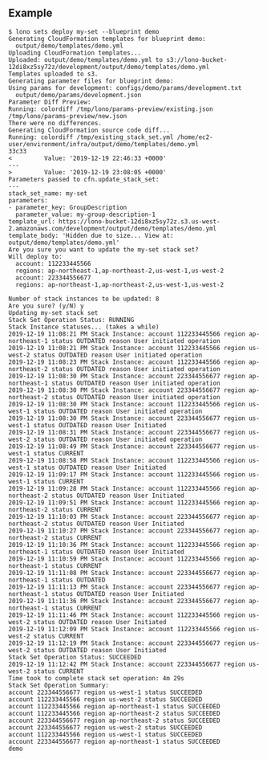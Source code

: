 ## Example

    $ lono sets deploy my-set --blueprint demo
    Generating CloudFormation templates for blueprint demo:
      output/demo/templates/demo.yml
    Uploading CloudFormation templates...
    Uploaded: output/demo/templates/demo.yml to s3://lono-bucket-12di8xz5sy72z/development/output/demo/templates/demo.yml
    Templates uploaded to s3.
    Generating parameter files for blueprint demo:
    Using params for development: configs/demo/params/development.txt
      output/demo/params/development.json
    Parameter Diff Preview:
    Running: colordiff /tmp/lono/params-preview/existing.json /tmp/lono/params-preview/new.json
    There were no differences.
    Generating CloudFormation source code diff...
    Running: colordiff /tmp/existing_stack_set.yml /home/ec2-user/environment/infra/output/demo/templates/demo.yml
    33c33
    <         Value: '2019-12-19 22:46:33 +0000'
    ---
    >         Value: '2019-12-19 23:08:05 +0000'
    Parameters passed to cfn.update_stack_set:
    ---
    stack_set_name: my-set
    parameters:
    - parameter_key: GroupDescription
      parameter_value: my-group-description-1
    template_url: https://lono-bucket-12di8xz5sy72z.s3.us-west-2.amazonaws.com/development/output/demo/templates/demo.yml
    template_body: 'Hidden due to size... View at: output/demo/templates/demo.yml'
    Are you sure you want to update the my-set stack set?
    Will deploy to:
      account: 112233445566
      regions: ap-northeast-1,ap-northeast-2,us-west-1,us-west-2
      account: 223344556677
      regions: ap-northeast-1,ap-northeast-2,us-west-1,us-west-2

    Number of stack instances to be updated: 8
    Are you sure? (y/N) y
    Updating my-set stack set
    Stack Set Operation Status: RUNNING
    Stack Instance statuses... (takes a while)
    2019-12-19 11:08:21 PM Stack Instance: account 112233445566 region ap-northeast-1 status OUTDATED reason User initiated operation
    2019-12-19 11:08:21 PM Stack Instance: account 112233445566 region us-west-2 status OUTDATED reason User initiated operation
    2019-12-19 11:08:23 PM Stack Instance: account 112233445566 region ap-northeast-2 status OUTDATED reason User initiated operation
    2019-12-19 11:08:30 PM Stack Instance: account 223344556677 region ap-northeast-1 status OUTDATED reason User initiated operation
    2019-12-19 11:08:30 PM Stack Instance: account 223344556677 region ap-northeast-2 status OUTDATED reason User initiated operation
    2019-12-19 11:08:30 PM Stack Instance: account 112233445566 region us-west-1 status OUTDATED reason User initiated operation
    2019-12-19 11:08:30 PM Stack Instance: account 223344556677 region us-west-1 status OUTDATED reason User Initiated
    2019-12-19 11:08:31 PM Stack Instance: account 223344556677 region us-west-2 status OUTDATED reason User initiated operation
    2019-12-19 11:08:49 PM Stack Instance: account 223344556677 region us-west-1 status CURRENT
    2019-12-19 11:08:58 PM Stack Instance: account 112233445566 region us-west-1 status OUTDATED reason User Initiated
    2019-12-19 11:09:17 PM Stack Instance: account 112233445566 region us-west-1 status CURRENT
    2019-12-19 11:09:28 PM Stack Instance: account 112233445566 region ap-northeast-2 status OUTDATED reason User Initiated
    2019-12-19 11:09:51 PM Stack Instance: account 112233445566 region ap-northeast-2 status CURRENT
    2019-12-19 11:10:03 PM Stack Instance: account 223344556677 region ap-northeast-2 status OUTDATED reason User Initiated
    2019-12-19 11:10:27 PM Stack Instance: account 223344556677 region ap-northeast-2 status CURRENT
    2019-12-19 11:10:36 PM Stack Instance: account 112233445566 region ap-northeast-1 status OUTDATED reason User Initiated
    2019-12-19 11:10:59 PM Stack Instance: account 112233445566 region ap-northeast-1 status CURRENT
    2019-12-19 11:11:08 PM Stack Instance: account 223344556677 region ap-northeast-1 status OUTDATED
    2019-12-19 11:11:13 PM Stack Instance: account 223344556677 region ap-northeast-1 status OUTDATED reason User Initiated
    2019-12-19 11:11:36 PM Stack Instance: account 223344556677 region ap-northeast-1 status CURRENT
    2019-12-19 11:11:46 PM Stack Instance: account 112233445566 region us-west-2 status OUTDATED reason User Initiated
    2019-12-19 11:12:09 PM Stack Instance: account 112233445566 region us-west-2 status CURRENT
    2019-12-19 11:12:19 PM Stack Instance: account 223344556677 region us-west-2 status OUTDATED reason User Initiated
    Stack Set Operation Status: SUCCEEDED
    2019-12-19 11:12:42 PM Stack Instance: account 223344556677 region us-west-2 status CURRENT
    Time took to complete stack set operation: 4m 29s
    Stack Set Operation Summary:
    account 223344556677 region us-west-1 status SUCCEEDED
    account 112233445566 region us-west-2 status SUCCEEDED
    account 112233445566 region ap-northeast-1 status SUCCEEDED
    account 112233445566 region ap-northeast-2 status SUCCEEDED
    account 223344556677 region ap-northeast-2 status SUCCEEDED
    account 223344556677 region us-west-2 status SUCCEEDED
    account 112233445566 region us-west-1 status SUCCEEDED
    account 223344556677 region ap-northeast-1 status SUCCEEDED
    demo
